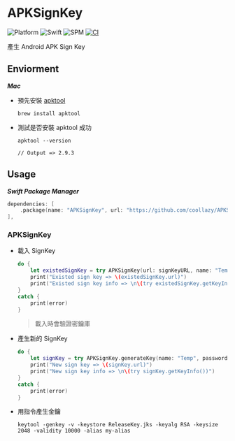 # APKSignKey

![Platform](https://img.shields.io/badge/platform-macOS%20%7C%20Linux-lightgrey)
![Swift](https://img.shields.io/badge/Swift-5.9-orange)
![SPM](https://img.shields.io/badge/SPM-Supported-green)
[![CI](https://github.com/coollazy/APKSignKey/actions/workflows/ci.yml/badge.svg)](https://github.com/coollazy/APKSignKey/actions/workflows/ci.yml)

產生 Android APK Sign Key

## Enviorment

***Mac***

- 預先安裝 [apktool](https://apktool.org/docs/install)

	```
	brew install apktool
	```

- 測試是否安裝 apktool 成功

	```
	apktool --version
	
	// Output => 2.9.3
	```

## Usage

***Swift Package Manager***
	
```swift
dependencies: [
    .package(name: "APKSignKey", url: "https://github.com/coollazy/APKSignKey.git", from: "1.0.0"),
],
```

### APKSignKey

- 載入 SignKey

	```swift
	do {
		let existedSignKey = try APKSignKey(url: signKeyURL, name: "Temp", password: "123456", storePassword: "123456")
		print("Existed sign key => \(existedSignKey.url)")
		print("Existed sign key info => \n\(try existedSignKey.getKeyInfo())")
	}
	catch {
		print(error)
	}
	```
	> 載入時會驗證密鑰庫

- 產生新的 SignKey

	```swift
	do {
		let signKey = try APKSignKey.generateKey(name: "Temp", password: "123456", storePassword: "123456")
		print("New sign key => \(signKey.url)")
		print("New sign key info => \n\(try signKey.getKeyInfo())")
	}
	catch {
		print(error)
	}
	```

- 用指令產生金鑰

	```
	keytool -genkey -v -keystore ReleaseKey.jks -keyalg RSA -keysize 2048 -validity 10000 -alias my-alias
	```